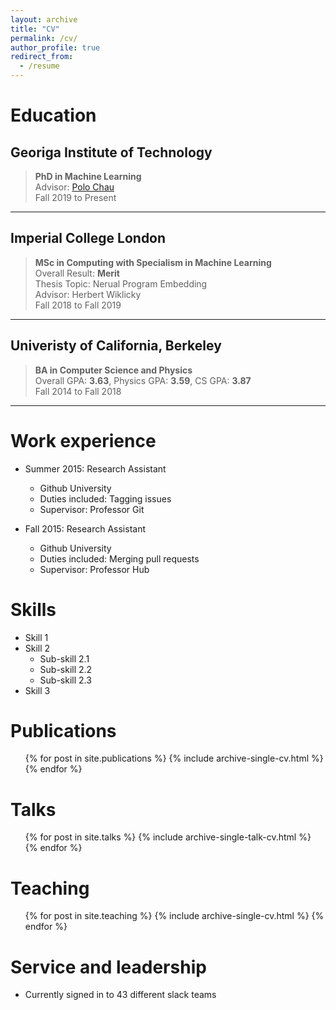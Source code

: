 ```yaml
---
layout: archive
title: "CV"
permalink: /cv/
author_profile: true
redirect_from:
  - /resume
---
```


# Education

## Georiga Institute of Technology

> **PhD in Machine Learning**  
> Advisor: [Polo Chau](https://poloclub.github.io/)  
> Fall 2019 to Present

---

## Imperial College London

> **MSc in Computing with Specialism in Machine Learning**  
> Overall Result: **Merit**  
> Thesis Topic: Nerual Program Embedding  
> Advisor: Herbert Wiklicky  
> Fall 2018 to Fall 2019

---

## Univeristy of California, Berkeley

> **BA in Computer Science and Physics**  
> Overall GPA: **3.63**, Physics GPA: **3.59**, CS GPA: **3.87**  
> Fall 2014 to Fall 2018

---

# Work experience

- Summer 2015: Research Assistant

  - Github University
  - Duties included: Tagging issues
  - Supervisor: Professor Git

- Fall 2015: Research Assistant

  - Github University
  - Duties included: Merging pull requests
  - Supervisor: Professor Hub

# Skills

- Skill 1
- Skill 2
  - Sub-skill 2.1
  - Sub-skill 2.2
  - Sub-skill 2.3
- Skill 3

# Publications

  <ul>{% for post in site.publications %}
    {% include archive-single-cv.html %}
  {% endfor %}</ul>
  
Talks
======
  <ul>{% for post in site.talks %}
    {% include archive-single-talk-cv.html %}
  {% endfor %}</ul>
  
Teaching
======
  <ul>{% for post in site.teaching %}
    {% include archive-single-cv.html %}
  {% endfor %}</ul>
  
Service and leadership
======
* Currently signed in to 43 different slack teams
